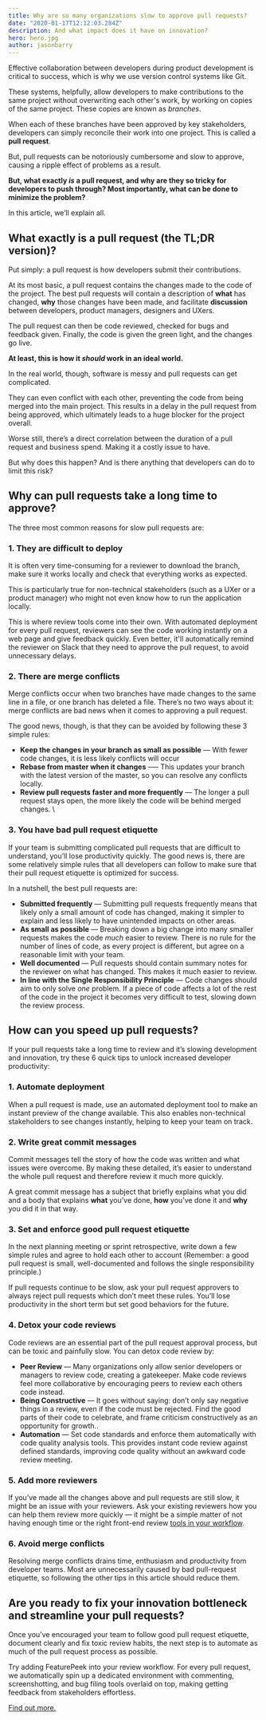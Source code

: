 ```yaml
---
title: Why are so many organizations slow to approve pull requests?
date: "2020-01-17T12:12:03.284Z"
description: And what impact does it have on innovation?
hero: hero.jpg
author: jasonbarry
---
```


Effective collaboration between developers during product development is critical to success, which is why we use version control systems like Git. 

These systems, helpfully, allow developers to make contributions to the same project without overwriting each other's work, by working on copies of the same project. These copies are known as _branches_.

When each of these branches have been approved by key stakeholders, developers can simply reconcile their work into one project. This is called a **pull request**.

But, pull requests can be notoriously cumbersome and slow to approve, causing a ripple effect of problems as a result. 

**But, what exactly _is_ a pull request, and why are they so tricky for developers to push through? Most importantly, what can be done to minimize the problem?**

In this article, we’ll explain all.


## What exactly is a pull request (the TL;DR version)?

Put simply: a pull request is how developers submit their contributions. 

At its most basic, a pull request contains the changes made to the code of the project. The best pull requests will contain a description of **what** has changed, **why** those changes have been made, and facilitate **discussion** between developers, product managers, designers and UXers. 

The pull request can then be code reviewed, checked for bugs and feedback given. Finally, the code is given the green light, and the changes go live.

**At least, this is how it _should_ work in an ideal world.**

In the real world, though, software is messy and pull requests can get complicated. 

They can even conflict with each other, preventing the code from being merged into the main project. This results in a delay in the pull request from being approved, which ultimately leads to a huge blocker for the project overall. 

Worse still, there’s a direct correlation between the duration of a pull request and business spend. Making it a costly issue to have. 

But why does this happen? And is there anything that developers can do to limit this risk? 


## Why can pull requests take a long time to approve?

The three most common reasons for slow pull requests are: 



### 1. They are difficult to deploy

It is often very time-consuming for a reviewer to download the branch, make sure it works locally and check that everything works as expected.

This is particularly true for non-technical stakeholders (such as a UXer or a product manager) who might not even know how to run the application locally.

This is where review tools come into their own. With automated deployment for every pull request, reviewers can see the code working instantly on a web page and give feedback quickly. Even better, it'll automatically remind the reviewer on Slack that they need to approve the pull request, to avoid unnecessary delays.


### 2. There are merge conflicts

Merge conflicts occur when two branches have made changes to the same line in a file, or one branch has deleted a file. There’s no two ways about it: merge conflicts are bad news when it comes to approving a pull request. 

The good news, though, is that they can be avoided by following these 3 simple rules:

*   **Keep the changes in your branch as small as possible** — With fewer code changes, it is less likely conflicts will occur
*   **Rebase from master when it changes** –— This updates your branch with the latest version of the master, so you can resolve any conflicts locally.
*   **Review pull requests faster and more frequently** — The longer a pull request stays open, the more likely the code will be behind merged changes. \

### 3. You have bad pull request etiquette

If your team is submitting complicated pull requests that are difficult to understand, you’ll lose productivity quickly. The good news is, there are some relatively simple rules that all developers can follow to make sure that their pull request etiquette is optimized for success.

In a nutshell, the best pull requests are:

*  **Submitted frequently** — Submitting pull requests frequently means that likely only a small amount of code has changed, making it simpler to explain and less likely to have unintended impacts on other areas. 
*  **As small as possible** — Breaking down a big change into many smaller requests makes the code _much_ easier to review. There is no rule for the number of lines of code, as every project is different, but agree on a reasonable limit with your team.
*  **Well documented** — Pull requests should contain summary notes for the reviewer on what has changed. This makes it much easier to review.
*  **In line with the Single Responsibility Principle** — Code changes should aim to only solve _one_ problem. If a piece of code affects a lot of the rest of the code in the project it becomes very difficult to test, slowing down the review process.


## How can you speed up pull requests?

If your pull requests take a long time to review and it’s slowing development and innovation, try these 6 quick tips to unlock increased developer productivity:



### 1. Automate deployment

When a pull request is made, use an automated deployment tool to make an instant preview of the change available.  This also enables non-technical stakeholders to see changes instantly, helping to keep your team on track.


### 2. Write great commit messages

Commit messages tell the story of how the code was written and what issues were overcome. By making these detailed, it’s easier to understand the whole pull request and therefore review it much more quickly. 

A great commit message has a subject that briefly explains what you did and a body that explains **what** you’ve done, **how** you’ve done it and **why** you did it in that way.



### 3. Set and enforce good pull request etiquette

In the next planning meeting or sprint retrospective, write down a few simple rules and agree to hold each other to account (Remember: a good pull request is small, well-documented and follows the single responsibility principle.) 

If pull requests continue to be slow, ask your pull request approvers to always reject pull requests which don’t meet these rules. You’ll lose productivity in the short term but set good behaviors for the future.


### 4. Detox your code reviews

Code reviews are an essential part of the pull request approval process, but can be toxic and painfully slow. You can detox code review by:

*   **Peer Review** — Many organizations only allow senior developers or managers to review code, creating a gatekeeper. Make code reviews feel more collaborative by encouraging peers to review each others code instead.
*   **Being Constructive** — It goes without saying: don’t only say negative things in a review, even if the code must be rejected. Find the good parts of their code to celebrate, and frame criticism constructively as an opportunity for growth..
*   **Automation** — Set code standards and enforce them automatically with code quality analysis tools. This provides instant code review against defined standards, improving code quality without an awkward code review meeting.

### 5. Add more reviewers

If you’ve made all the changes above and pull requests are still slow, it might be an issue with your reviewers. Ask your existing reviewers how you can help them review more quickly — it might be a simple matter of not having enough time or the right front-end review [tools in your workflow](https://featurepeek.com/).

### 6. Avoid merge conflicts

Resolving merge conflicts drains time, enthusiasm and productivity from developer teams. Most are unnecessarily caused by bad pull-request etiquette, so following the other tips in this article should reduce them.  


## Are you ready to fix your innovation bottleneck and streamline your pull requests? 

Once you’ve encouraged your team to follow good pull request etiquette, document clearly and fix toxic review habits, the next step is to automate as much of the pull request process as possible.

Try adding FeaturePeek into your review workflow. For every pull request, we automatically spin up a dedicated environment with commenting, screenshotting, and bug filing tools overlaid on top, making getting feedback from stakeholders effortless. 

[Find out more.](https://featurepeek.com/)
